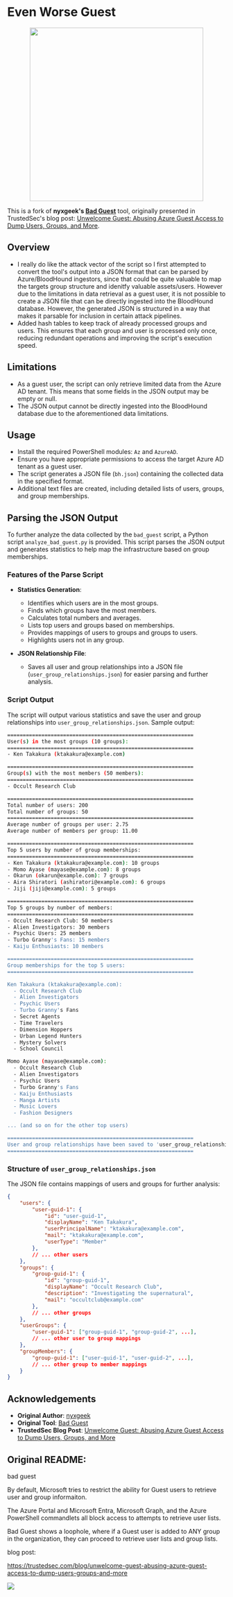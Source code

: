 # Even Worse Guest

<p align="center">
    <img src="https://github.com/user-attachments/assets/46e16070-e439-4012-a28f-2581018a5731" width="400">

This is a fork of **nyxgeek's [Bad Guest](https://github.com/nyxgeek/bad_guest)** tool, originally presented in TrustedSec's blog post: [Unwelcome Guest: Abusing Azure Guest Access to Dump Users, Groups, and More](https://trustedsec.com/blog/unwelcome-guest-abusing-azure-guest-access-to-dump-users-groups-and-more/).

## Overview

- I really do like the attack vector of the script so I first attempted to convert the tool's output into a JSON format that can be parsed by Azure/BloodHound ingestors, since that could be quite valuable to map the targets group structure and idenitfy valuable assets/users. However due to the limitations in data retrieval as a guest user, it is not possible to create a JSON file that can be directly ingested into the BloodHound database. However, the generated JSON is structured in a way that makes it parsable for inclusion in certain attack pipelines.
- Added hash tables to keep track of already processed groups and users. This ensures that each group and user is processed only once, reducing redundant operations and improving the script's execution speed.

## Limitations

- As a guest user, the script can only retrieve limited data from the Azure AD tenant. This means that some fields in the JSON output may be empty or null.
- The JSON output cannot be directly ingested into the BloodHound database due to the aforementioned data limitations. 

## Usage

   - Install the required PowerShell modules: `Az` and `AzureAD`.
   - Ensure you have appropriate permissions to access the target Azure AD tenant as a guest user.
   - The script generates a JSON file (`bh.json`) containing the collected data in the specified format.
   - Additional text files are created, including detailed lists of users, groups, and group memberships.

## Parsing the JSON Output

To further analyze the data collected by the `bad_guest` script, a Python script `analyze_bad_guest.py` is provided. This script parses the JSON output and generates statistics to help map the infrastructure based on group memberships.

### Features of the Parse Script

- **Statistics Generation**:
  - Identifies which users are in the most groups.
  - Finds which groups have the most members.
  - Calculates total numbers and averages.
  - Lists top users and groups based on memberships.
  - Provides mappings of users to groups and groups to users.
  - Highlights users not in any group.

- **JSON Relationship File**:
  - Saves all user and group relationships into a JSON file (`user_group_relationships.json`) for easier parsing and further analysis.

### Script Output

The script will output various statistics and save the user and group relationships into `user_group_relationships.json`. Sample output:

```bash
============================================================
User(s) in the most groups (10 groups):
============================================================
- Ken Takakura (ktakakura@example.com)

============================================================
Group(s) with the most members (50 members):
============================================================
- Occult Research Club

============================================================
Total number of users: 200
Total number of groups: 50
============================================================
Average number of groups per user: 2.75
Average number of members per group: 11.00

============================================================
Top 5 users by number of group memberships:
============================================================
- Ken Takakura (ktakakura@example.com): 10 groups
- Momo Ayase (mayase@example.com): 8 groups
- Okarun (okarun@example.com): 7 groups
- Aira Shiratori (ashiratori@example.com): 6 groups
- Jiji (jiji@example.com): 5 groups

============================================================
Top 5 groups by number of members:
============================================================
- Occult Research Club: 50 members
- Alien Investigators: 30 members
- Psychic Users: 25 members
- Turbo Granny's Fans: 15 members
- Kaiju Enthusiasts: 10 members

============================================================
Group memberships for the top 5 users:
============================================================

Ken Takakura (ktakakura@example.com):
  - Occult Research Club
  - Alien Investigators
  - Psychic Users
  - Turbo Granny's Fans
  - Secret Agents
  - Time Travelers
  - Dimension Hoppers
  - Urban Legend Hunters
  - Mystery Solvers
  - School Council

Momo Ayase (mayase@example.com):
  - Occult Research Club
  - Alien Investigators
  - Psychic Users
  - Turbo Granny's Fans
  - Kaiju Enthusiasts
  - Manga Artists
  - Music Lovers
  - Fashion Designers

... (and so on for the other top users)

============================================================
User and group relationships have been saved to 'user_group_relationships.json'.
============================================================
```

### Structure of `user_group_relationships.json`

The JSON file contains mappings of users and groups for further analysis:

```json
{
    "users": {
        "user-guid-1": {
            "id": "user-guid-1",
            "displayName": "Ken Takakura",
            "userPrincipalName": "ktakakura@example.com",
            "mail": "ktakakura@example.com",
            "userType": "Member"
        },
        // ... other users
    },
    "groups": {
        "group-guid-1": {
            "id": "group-guid-1",
            "displayName": "Occult Research Club",
            "description": "Investigating the supernatural",
            "mail": "occultclub@example.com"
        },
        // ... other groups
    },
    "userGroups": {
        "user-guid-1": ["group-guid-1", "group-guid-2", ...],
        // ... other user to group mappings
    },
    "groupMembers": {
        "group-guid-1": ["user-guid-1", "user-guid-2", ...],
        // ... other group to member mappings
    }
}
```


## Acknowledgements

- **Original Author**: [nyxgeek](https://github.com/nyxgeek)
- **Original Tool**: [Bad Guest](https://github.com/nyxgeek/bad_guest)
- **TrustedSec Blog Post**: [Unwelcome Guest: Abusing Azure Guest Access to Dump Users, Groups, and More](https://trustedsec.com/blog/unwelcome-guest-abusing-azure-guest-access-to-dump-users-groups-and-more/)

## Original README:
bad guest

By default, Microsoft tries to restrict the ability for Guest users to retrieve user and group informaiton.

The Azure Portal and Microsoft Entra, Microsoft Graph, and the Azure PowerShell commandlets all block access to attempts to retrieve user lists.

Bad Guest shows a loophole, where if a Guest user is added to ANY group in the organization, they can proceed to retrieve user lists and group lists.



blog post:

https://trustedsec.com/blog/unwelcome-guest-abusing-azure-guest-access-to-dump-users-groups-and-more


![](bad_guest_example.png)
